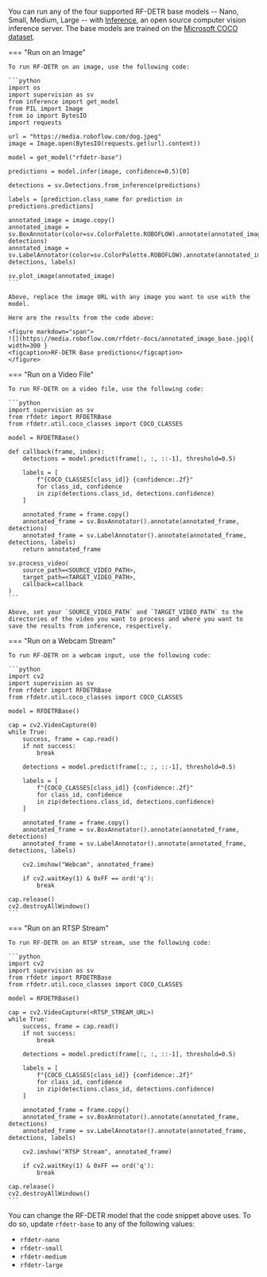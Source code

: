 You can run any of the four supported RF-DETR base models -- Nano, Small, Medium, Large -- with [Inference](https://github.com/roboflow/inference), an open source computer vision inference server. The base models are trained on the [Microsoft COCO dataset](https://universe.roboflow.com/microsoft/coco).

=== "Run on an Image"

    To run RF-DETR on an image, use the following code:

    ```python
    import os
    import supervision as sv
    from inference import get_model
    from PIL import Image
    from io import BytesIO
    import requests

    url = "https://media.roboflow.com/dog.jpeg"
    image = Image.open(BytesIO(requests.get(url).content))

    model = get_model("rfdetr-base")

    predictions = model.infer(image, confidence=0.5)[0]

    detections = sv.Detections.from_inference(predictions)

    labels = [prediction.class_name for prediction in predictions.predictions]

    annotated_image = image.copy()
    annotated_image = sv.BoxAnnotator(color=sv.ColorPalette.ROBOFLOW).annotate(annotated_image, detections)
    annotated_image = sv.LabelAnnotator(color=sv.ColorPalette.ROBOFLOW).annotate(annotated_image, detections, labels)

    sv.plot_image(annotated_image)
    ```

    Above, replace the image URL with any image you want to use with the model.

    Here are the results from the code above:

    <figure markdown="span">
    ![](https://media.roboflow.com/rfdetr-docs/annotated_image_base.jpg){ width=300 }
    <figcaption>RF-DETR Base predictions</figcaption>
    </figure>


=== "Run on a Video File"

    To run RF-DETR on a video file, use the following code:

    ```python
    import supervision as sv
    from rfdetr import RFDETRBase
    from rfdetr.util.coco_classes import COCO_CLASSES

    model = RFDETRBase()

    def callback(frame, index):
        detections = model.predict(frame[:, :, ::-1], threshold=0.5)
            
        labels = [
            f"{COCO_CLASSES[class_id]} {confidence:.2f}"
            for class_id, confidence
            in zip(detections.class_id, detections.confidence)
        ]

        annotated_frame = frame.copy()
        annotated_frame = sv.BoxAnnotator().annotate(annotated_frame, detections)
        annotated_frame = sv.LabelAnnotator().annotate(annotated_frame, detections, labels)
        return annotated_frame

    sv.process_video(
        source_path=<SOURCE_VIDEO_PATH>,
        target_path=<TARGET_VIDEO_PATH>,
        callback=callback
    )
    ```

    Above, set your `SOURCE_VIDEO_PATH` and `TARGET_VIDEO_PATH` to the directories of the video you want to process and where you want to save the results from inference, respectively.

=== "Run on a Webcam Stream"

    To run RF-DETR on a webcam input, use the following code:

    ```python
    import cv2
    import supervision as sv
    from rfdetr import RFDETRBase
    from rfdetr.util.coco_classes import COCO_CLASSES

    model = RFDETRBase()

    cap = cv2.VideoCapture(0)
    while True:
        success, frame = cap.read()
        if not success:
            break

        detections = model.predict(frame[:, :, ::-1], threshold=0.5)
        
        labels = [
            f"{COCO_CLASSES[class_id]} {confidence:.2f}"
            for class_id, confidence
            in zip(detections.class_id, detections.confidence)
        ]

        annotated_frame = frame.copy()
        annotated_frame = sv.BoxAnnotator().annotate(annotated_frame, detections)
        annotated_frame = sv.LabelAnnotator().annotate(annotated_frame, detections, labels)

        cv2.imshow("Webcam", annotated_frame)

        if cv2.waitKey(1) & 0xFF == ord('q'):
            break

    cap.release()
    cv2.destroyAllWindows()
    ```

=== "Run on an RTSP Stream"

    To run RF-DETR on an RTSP stream, use the following code:

    ```python
    import cv2
    import supervision as sv
    from rfdetr import RFDETRBase
    from rfdetr.util.coco_classes import COCO_CLASSES

    model = RFDETRBase()

    cap = cv2.VideoCapture(<RTSP_STREAM_URL>)
    while True:
        success, frame = cap.read()
        if not success:
            break

        detections = model.predict(frame[:, :, ::-1], threshold=0.5)
        
        labels = [
            f"{COCO_CLASSES[class_id]} {confidence:.2f}"
            for class_id, confidence
            in zip(detections.class_id, detections.confidence)
        ]

        annotated_frame = frame.copy()
        annotated_frame = sv.BoxAnnotator().annotate(annotated_frame, detections)
        annotated_frame = sv.LabelAnnotator().annotate(annotated_frame, detections, labels)

        cv2.imshow("RTSP Stream", annotated_frame)

        if cv2.waitKey(1) & 0xFF == ord('q'):
            break

    cap.release()
    cv2.destroyAllWindows()
    ```

You can change the RF-DETR model that the code snippet above uses. To do so, update `rfdetr-base` to any of the following values:

- `rfdetr-nano`
- `rfdetr-small`
- `rfdetr-medium`
- `rfdetr-large`